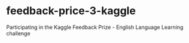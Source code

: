 # feedback-price-3-kaggle
Participating in the Kaggle Feedback Prize - English Language Learning challenge
